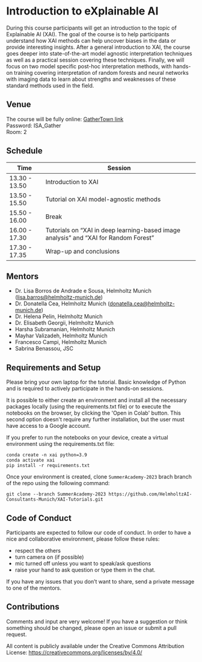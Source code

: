 # Introduction to eXplainable AI 

During this course participants will get an introduction to the topic of Explainable AI (XAI). The goal of the course is to help participants understand how XAI methods can help uncover biases in the data or provide interesting insights. After a general introduction to XAI, the course goes deeper into state-of-the-art model agnostic interpretation techniques as well as a practical session covering these techniques. Finally, we will focus on two model specific post-hoc interpretation methods, with hands-on training covering interpretation of random forests and neural networks with imaging data to learn about strengths and weaknesses of these standard methods used in the field.

## Venue

The course will be fully online: [GatherTown link](https://app.gather.town/app/nkxyTbuI84smfiQk/HMC-Workshop-Lounge)  
Password: ISA_Gather  
Room: 2  

## Schedule

| Time          | Session |
| ------------- | -------- |
| 13.30 - 13.50 | Introduction to XAI |
| 13.50 - 15.50 | Tutorial on XAI model-agnostic methods 
| 15.50 - 16.00 | Break |
| 16.00 - 17.30 | Tutorials on “XAI in deep learning-based image analysis” and “XAI for Random Forest” |
| 17.30 - 17.35 | Wrap-up and conclusions |

## Mentors

- Dr. Lisa Borros de Andrade e Sousa, Helmholtz Munich ([lisa.barros@helmholtz-munich.de](mailto:lisa.barros@helmholtz-munich.de))
- Dr. Donatella Cea, Helmholtz Munich ([donatella.cea@helmholtz-munich.de](mailto:donatella.cea@helmholtz-munich.de))
- Dr. Helena Pelin, Helmholtz Munich
- Dr. Elisabeth Georgii, Helmholtz Munich
- Harsha Subramanian, Helmholtz Munich
- Mayhar Valizadeh, Helmholtz Munich
- Francesco Campi, Helmholtz Munich
- Sabrina Benassou, JSC

## Requirements and Setup

Please bring your own laptop for the tutorial. Basic knowledge of Python and is required to actively participate in the hands-on sessions. 

It is possible to either create an environment and install all the necessary packages locally (using the requirements.txt file) or to execute the notebooks on the browser, by clicking the 'Open in Colab' button. This second option doesn't require any further installation, but the user must have access to a Google account.

If you prefer to run the notebooks on your device, create a virtual environment using the requirements.txt file:
```
conda create -n xai python=3.9
conda activate xai
pip install -r requirements.txt
```

Once your environment is created, clone `SummerAcademy-2023` brach branch of the repo using the following command:

```
git clone --branch SummerAcademy-2023 https://github.com/HelmholtzAI-Consultants-Munich/XAI-Tutorials.git
```

## Code of Conduct

Participants are expected to follow our code of conduct. In order to have a nice and collaborative environment, please follow these rules:

- respect the others
- turn camera on (if possible)
- mic turned off unless you want to speak/ask questions
- raise your hand to ask question or type them in the chat.

If you have any issues that you don’t want to share, send a private message to one of the mentors.

## Contributions

Comments and input are very welcome! If you have a suggestion or think something should be changed, please open an issue or submit a pull request. 

All content is publicly available under the Creative Commons Attribution License: https://creativecommons.org/licenses/by/4.0/
